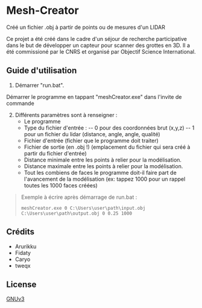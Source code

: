 # Mesh-Creator
Créé un fichier .obj à partir de points ou de mesures d'un LIDAR

Ce projet a été créé dans le cadre d'un séjour de recherche participative dans le but de développer un capteur pour scanner des grottes en 3D.
Il a été commissioné par le CNRS et organisé par Objectif Science International.

## Guide d'utilisation

1. Démarrer "run.bat".

Démarrer le programme en tappant "meshCreator.exe" dans l'invite de commande

2. Différents paramètres sont à renseigner :
	- Le programme
	- Type du fichier d'entrée : -- 0 pour des coordonnées brut (x,y,z)
			   	     -- 1 pour un fichier du lidar (distance, angle, angle, qualité)
	- Fichier d'entrée (fichier que le programme doit traiter)
	- Fichier de sortie (en .obj !) (emplacement du fichier qui sera créé à partir du fichier d'entrée)
	- Distance minimale entre les points à relier pour la modélisation.
	- Distance maximale entre les points à relier pour la modélisation.
	- Tout les combiens de faces le programme doit-il faire part de l'avancement de la modélisation (ex: tappez 1000 pour un rappel toutes les 1000 faces créées)

>Exemple à écrire après démarrage de run.bat : 
>
>`meshCreator.exe 0 C:\Users\user\path\input.obj C:\Users\user\path\output.obj 0 0.25 1000`

## Crédits
- Arurikku
- Fidaty
- Caryo
- tweqx

## License
[GNUv3](https://www.gnu.org/licenses/gpl-3.0.fr.html)
